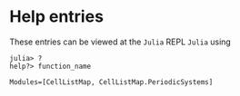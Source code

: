 # Help entries

These entries can be viewed at the `Julia` REPL `Julia` using 

```julia-repl
julia> ? 
help?> function_name
```

```@autodocs
Modules=[CellListMap, CellListMap.PeriodicSystems]
```
